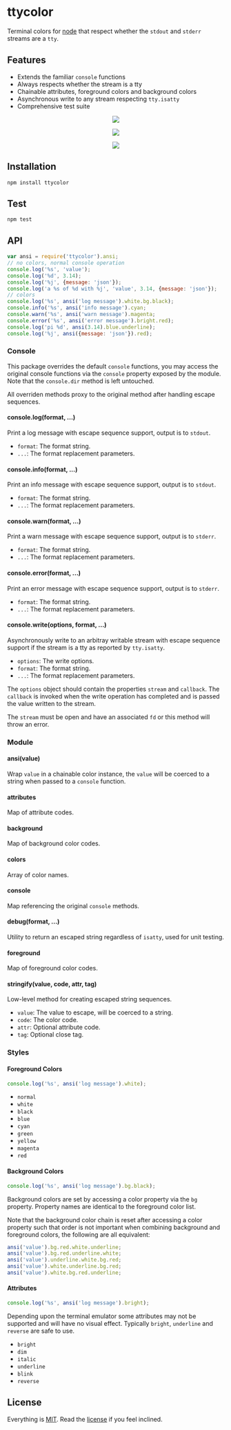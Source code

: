 ttycolor
========

Terminal colors for [node][node] that respect whether the `stdout` and `stderr` streams are a `tty`.

## Features

* Extends the familiar `console` functions
* Always respects whether the stream is a tty
* Chainable attributes, foreground colors and background colors
* Asynchronous write to any stream respecting `tty.isatty`
* Comprehensive test suite

<p align="center">
  <img src="https://github.com/freeformsystems/ttycolor/img/colors.png" />
</p>

<p align="center">
  <img src="https://github.com/freeformsystems/ttycolor/img/cat.png" />
</p>

<p align="center">
  <img src="https://github.com/freeformsystems/ttycolor/img/source.png" />
</p>

## Installation

```
npm install ttycolor
```

## Test

```
npm test
```

## API

```javascript
var ansi = require('ttycolor').ansi;
// no colors, normal console operation
console.log('%s', 'value');
console.log('%d', 3.14);
console.log('%j', {message: 'json'});
console.log('a %s of %d with %j', 'value', 3.14, {message: 'json'});
// colors
console.log('%s', ansi('log message').white.bg.black);
console.info('%s', ansi('info message').cyan;
console.warn('%s', ansi('warn message').magenta;
console.error('%s', ansi('error message').bright.red);
console.log('pi %d', ansi(3.14).blue.underline);
console.log('%j', ansi({message: 'json'}).red);
```

### Console

This package overrides the default `console` functions, you may access the original console functions via the `console` property exposed by the module. Note that the `console.dir` method is left untouched.

All overriden methods proxy to the original method after handling escape sequences.

#### console.log(format, ...)

Print a log message with escape sequence support, output is to `stdout`.

* `format`: The format string.
* `...`: The format replacement parameters.

#### console.info(format, ...)

Print an info message with escape sequence support, output is to `stdout`.

* `format`: The format string.
* `...`: The format replacement parameters.

#### console.warn(format, ...)

Print a warn message with escape sequence support, output is to `stderr`.

* `format`: The format string.
* `...`: The format replacement parameters.

#### console.error(format, ...)

Print an error message with escape sequence support, output is to `stderr`.

* `format`: The format string.
* `...`: The format replacement parameters.

#### console.write(options, format, ...)

Asynchronously write to an arbitray writable stream with escape sequence support if the stream is a tty as reported by `tty.isatty`.

* `options`: The write options.
* `format`: The format string.
* `...`: The format replacement parameters.

The `options` object should contain the properties `stream` and `callback`. The `callback` is invoked when the write operation has completed and is passed the value written to the stream.

The `stream` must be open and have an associated `fd` or this method will throw an error.

### Module

#### ansi(value)

Wrap `value` in a chainable color instance, the `value` will be coerced to a string when passed to a `console` function.

#### attributes

Map of attribute codes.

#### background

Map of background color codes.

#### colors

Array of color names.

#### console

Map referencing the original `console` methods.

#### debug(format, ...)

Utility to return an escaped string regardless of `isatty`, used for unit testing.

#### foreground

Map of foreground color codes.

#### stringify(value, code, attr, tag)

Low-level method for creating escaped string sequences.

* `value`: The value to escape, will be coerced to a string.
* `code`: The color code.
* `attr`: Optional attribute code.
* `tag`: Optional close tag.

### Styles

#### Foreground Colors

```javascript
console.log('%s', ansi('log message').white);
```

* `normal`
* `white`
* `black`
* `blue`
* `cyan`
* `green`
* `yellow`
* `magenta`
* `red`

#### Background Colors

```javascript
console.log('%s', ansi('log message').bg.black);
```

Background colors are set by accessing a color property via the `bg` property. Property names are identical to the foreground color list.

Note that the background color chain is reset after accessing a color property such that order is not important when combining background and foreground colors, the following are all equivalent:

```javascript
ansi('value').bg.red.white.underline;
ansi('value').bg.red.underline.white;
ansi('value').underline.white.bg.red;
ansi('value').white.underline.bg.red;
ansi('value').white.bg.red.underline;
```

#### Attributes

```javascript
console.log('%s', ansi('log message').bright);
```

Depending upon the terminal emulator some attributes may not be supported and will have no visual effect. Typically `bright`, `underline` and `reverse` are safe to use.

* `bright`
* `dim`
* `italic`
* `underline`
* `blink`
* `reverse`

## License

Everything is [MIT](http://en.wikipedia.org/wiki/MIT_License). Read the [license](/LICENSE) if you feel inclined.

[node]: http://nodejs.org
